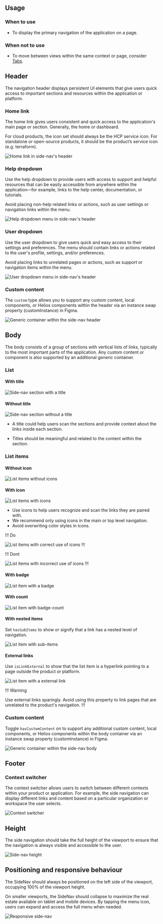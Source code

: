 ## Usage

### When to use

- To display the primary navigation of the application on a page.

### When not to use

- To move between views within the same context or page, consider [Tabs](#).

## Header

The navigation header displays persistent UI elements that give users quick access to important sections and resources within the application or platform.

### Home link

The home link gives users consistent and quick access to the application's main page or section. Generally, the home or dashboard.

For cloud products, the icon set should always be the HCP service icon. For standalone or open-source products, it should be the product’s service icon (e.g. terraform).

![Home link in side-nav's header](/assets/components/side-nav/header-logo.png)

### Help dropdown

Use the help dropdown to provide users with access to support and helpful resources that can be easily accessible from anywhere within the application—for example, links to the help center, documentation, or tutorials.

Avoid placing non-help related links or actions, such as user settings or navigation links within the menu.

![Help dropdown menu in side-nav's header](/assets/components/side-nav/help-dropdown.png)

### User dropdown

Use the user dropdown to give users quick and easy access to their settings and preferences. The menu should contain links or actions related to the user's profile, settings, and/or preferences. 

Avoid placing links to unrelated pages or actions, such as support or navigation items within the menu.

![User dropdown menu in side-nav's header](/assets/components/side-nav/user-dropdown.png)

### Custom content

The `custom` type allows you to support any custom content, local components, or Helios components within the header via an instance swap property (customInstance) in Figma.

![Generic container within the side-nav header](/assets/components/side-nav/custom-header.png)

## Body

The body consists of a group of sections with vertical lists of links, typically to the most important parts of the application. Any custom content or component is also supported by an additional generic container.

### List

#### With title

![Side-nav section with a title](/assets/components/side-nav/section-with-title.png)

#### Without title

![Side-nav section without a title](/assets/components/side-nav/section-without-title.png)

- A title could help users scan the sections and provide context about the links inside each section.

- Titles should be meaningful and related to the content within the section.

### List items

#### Without icon

![List items without icons](/assets/components/side-nav/list-item-without-icon.png)

#### With icon

![List items with icons](/assets/components/side-nav/list-item-with-icon.png)

- Use icons to help users recognize and scan the links they are paired with.
- We recommend only using icons in the main or top level navigation.
- Avoid overwriting color styles in icons.

!!! Do

![List items with correct use of icons](/assets/components/side-nav/list-item-with-icon-do.png)
!!!

!!! Dont

![List items with incorrect use of icons](/assets/components/side-nav/list-item-with-icon-dont.png)
!!!

#### With badge

![List item with a badge](/assets/components/side-nav/list-item-with-badge.png)

#### With count

![List item with badge-count](/assets/components/side-nav/list-item-with-count.png)

#### With nested items

Set `hasSubItems` to show or signify that a link has a nested level of navigation.

![List item with sub-items](/assets/components/side-nav/list-item-with-nested-items.png)

#### External links

Use `isLinkExternal` to show that the list item is a hyperlink pointing to a page outside the product or platform.

![List item with a external link](/assets/components/side-nav/list-item-with-external-link.png)

!!! Warning

Use external links sparingly. Avoid using this property to link pages that are unrelated to the product's navigation.
!!!

### Custom content

Toggle `hasCustomContent` on to support any additional custom content, local components, or Helios components within the body container via an instance swap property (customInstance) in Figma.

![Generic container within the side-nav body](/assets/components/side-nav/custom-content-body.png)

## Footer

### Context switcher

The context switcher allows users to switch between different contexts within your product or application. For example, the side navigation can display different links and content based on a particular organization or workspace the user selects.

![Context switcher](/assets/components/side-nav/footer-context-switcher.png)

## Height

The side navigation should take the full height of the viewport to ensure that the navigation is always visible and accessible to the user.

![Side-nav height](/assets/components/side-nav/sidenav-height.png)

## Positioning and responsive behaviour

The SideNav should always be positioned on the left side of the viewport, occupying 100% of the viewport height.

On smaller viewports, the SideNav should collapse to maximize the real estate available on tablet and mobile devices. By tapping the menu icon, users can expand and access the full menu when needed.

![Responsive side-nav](/assets/components/side-nav/sidenav-position-and-responsive.png)
